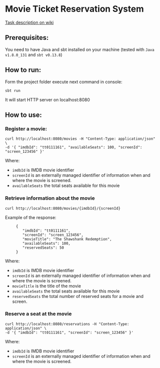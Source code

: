 # Movie Ticket Reservation System

[Task description on wiki](https://github.com/frostiq/movie-ticket-reservation/wiki/Task-description)

## Prerequisites:

You need to have Java and sbt installed on your machine (tested with `Java v1.8.0_131` and `sbt v0.13.8`)


## How to run:

Form the project folder execute next command in console:

```
sbt run
```

It will start HTTP server on localhost:8080

## How to use:

### Register a movie:

```
curl http://localhost:8080/movies -H "Content-Type: application/json" \
-d '{ "imdbId": "tt0111161", "availableSeats": 100, "screenId": "screen_123456" }'
```

Where:
* `imdbId` is IMDB movie identifier
* `screenId` is an externally managed identifier of information when and where the movie is screened.
* `availableSeats` the total seats available for this movie

### Retrieve information about the movie

```
curl http://localhost:8080/movies/{imdbId}/{screenId}
```

Example of the response:

```
     {
        "imdbId": "tt0111161",
        "screenId": "screen_123456",
        "movieTitle": "The Shawshank Redemption",
        "availableSeats": 100,
        "reservedSeats": 50
     }   
```

Where:
* `imdbId` is IMDB movie identifier
* `screenId` is an externally managed identifier of information when and where the movie is screened.
* `movieTitle` is the title of the movie
* `availableSeats` the total seats available for this movie
* `reservedSeats` the total number of reserved seats for a movie and screen.

### Reserve a seat at the movie

```
curl http://localhost:8080/reservations -H "Content-Type: application/json" \
-d '{ "imdbId": "tt0111161", "screenId": "screen_123456" }'
```

Where:
* `imdbId` is IMDB movie identifier
* `screenId` is an externally managed identifier of information when and where the movie is screened.